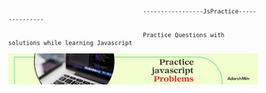                                           -----------------JsPractice---------------

                                          Practice Questions with solutions while learning Javascript

<img src="img\Practice javascript Problems.jpg">
